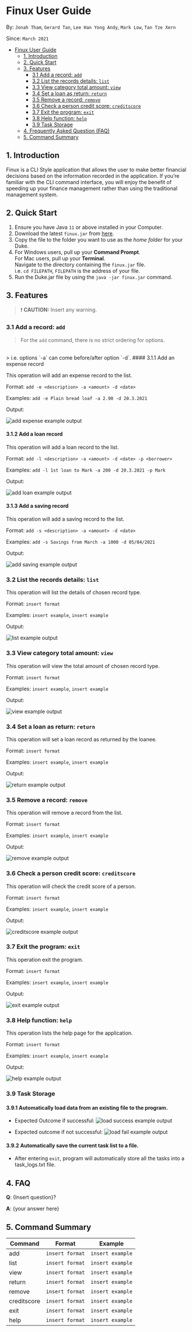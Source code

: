 # Finux User Guide
By: `Jonah Tham`, `Gerard Tan`, `Lee Han Yong Andy`, `Mark Low`, `Tan Tze Xern` 

Since: `March 2021`

- [Finux User Guide](#finux-user-guide)
    * [1. Introduction](#1-introduction)
    * [2. Quick Start](#2-quick-start)
    * [3. Features](#3-features)
        + [3.1 Add a record: `add`](#31-add-a-record-add)
        + [3.2 List the records details: `list`](#32-list-the-records-details-list)
        + [3.3 View category total amount: `view`](#33-view-category-total-amount-view)
        + [3.4 Set a loan as return: `return`](#34-set-a-loan-as-return-return)
        + [3.5 Remove a record: `remove`](#35-remove-a-record-remove)
        + [3.6 Check a person credit score: `creditscore`](#36-check-a-person-credit-score-creditscore)
        + [3.7 Exit the program: `exit`](#37-exit-the-program-exit)
        + [3.8 Help function: `help`](#38-help-function-help)
        + [3.9 Task Storage](#39-task-storage)
    * [4. Frequently Asked Question (FAQ)](#4-faq)
    * [5. Command Summary](#5-command-summary)


## 1. Introduction

Finux is a CLI Style application that allows the user to make better financial
decisions based on the information recorded in the application. If you’re familiar
with the CLI command interface, you will enjoy the benefit of speeding up your
finance management rather than using the traditional management system.


## 2. Quick Start

1. Ensure you have Java `11` or above installed in your Computer.
2. Download the latest `finux.jar` from [here](https://github.com/AY2021S2-CS2113T-W09-1/tp/releases/tag/v1.0).
3. Copy the file to the folder you want to use as the *home folder* for your Duke.
4. For Windows users, pull up your **Command Prompt**.\
   For Mac users, pull up your **Terminal**.\
   Navigate to the directory containing the `finux.jar` file.\
   i.e. `cd FILEPATH`, `FILEPATH` is the address of your file.
5. Run the Duke.jar file by using the `java -jar finux.jar` command.


## 3. Features
> ❗ **CAUTION:** Insert any warning.

### 3.1 Add a record: `add`
> For the `add` command, there is no strict ordering for options.
<br>
> i.e. options `-a` can come before/after option `-d`.
#### 3.1.1 Add an expense record

This operation will add an expense record to the list.

Format: `add -e <description> -a <amount> -d <date>`

Examples: `add -e Plain bread loaf -a 2.90 -d 20.3.2021`

Output:

![add expense example output](https://via.placeholder.com/100.png?text=Photo)

#### 3.1.2 Add a loan record

This operation will add a loan record to the list.

Format: `add -l <description> -a <amount> -d <date> -p <borrower>`

Examples: `add -l 1st loan to Mark -a 200 -d 20.3.2021 -p Mark`

Output:

![add loan example output]()

#### 3.1.3 Add a saving record

This operation will add a saving record to the list.

Format: `add -s <description> -a <amount> -d <date>`

Examples: `add -s Savings from March -a 1000 -d 05/04/2021`

Output:

![add saving example output]()

### 3.2 List the records details: `list`

This operation will list the details of chosen record type.

Format: `insert format`

Examples: `insert example`, `insert example`

Output:

![list example output]()

### 3.3 View category total amount: `view`

This operation will view the total amount of chosen record type.

Format: `insert format`

Examples: `insert example`, `insert example`

Output:

![view example output]()

### 3.4 Set a loan as return: `return`

This operation will set a loan record as returned by the loanee.

Format: `insert format`

Examples: `insert example`, `insert example`

Output:

![return example output]()

### 3.5 Remove a record: `remove`

This operation will remove a record from the list.

Format: `insert format`

Examples: `insert example`, `insert example`

Output:

![remove example output]()

### 3.6 Check a person credit score: `creditscore`

This operation will check the credit score of a person.

Format: `insert format`

Examples: `insert example`, `insert example`

Output:

![creditscore example output]()

### 3.7 Exit the program: `exit`

This operation exit the program.

Format: `insert format`

Examples: `insert example`, `insert example`

Output:

![exit example output]()

### 3.8 Help function: `help`

This operation lists the help page for the application.

Format: `insert format`

Examples: `insert example`, `insert example`

Output:

![help example output]()

### 3.9 Task Storage

#### 3.9.1 Automatically load data from an existing file to the program.

* Expected Outcome if successful:
  ![load success example output]()

* Expected outcome if not successful:
  ![load fail example output]()
  
#### 3.9.2 Automatically save the current task list to a file.

* After entering `exit`, program will automatically store all the tasks into a task_logs.txt file.


## 4. FAQ

**Q**: {Insert question}? 

**A**: {your answer here}


## 5. Command Summary

Command | Format | Example |
------- | ------- | ------- | 
add | `insert format` | `insert example` |
list | `insert format` | `insert example` |
view | `insert format` | `insert example` |
return | `insert format` | `insert example` |
remove | `insert format` | `insert example` |
creditscore | `insert format` | `insert example` |
exit | `insert format` | `insert example` |
help | `insert format` | `insert example` |
